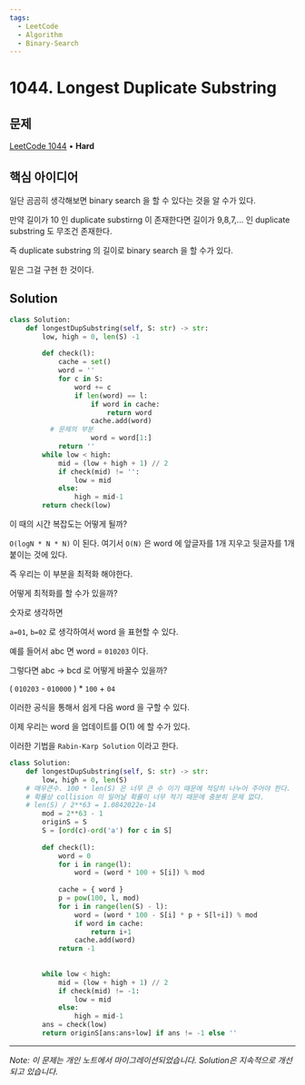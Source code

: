 ```yaml
---
tags:
  - LeetCode
  - Algorithm
  - Binary-Search
---
```


# 1044. Longest Duplicate Substring

## 문제

[LeetCode 1044](https://leetcode.com/problems/longest-duplicate-substring/) • **Hard**

## 핵심 아이디어

일단 곰곰히 생각해보면 binary search 을 할 수 있다는 것을 알 수가 있다.

만약 길이가 10 인 duplicate substirng 이 존재한다면 길이가 9,8,7,... 인 duplicate substring 도 무조건 존재한다.

즉 duplicate substring 의 길이로 binary search 을 할 수가 있다.

밑은 그걸 구현 한 것이다.

## Solution

```python
class Solution:
    def longestDupSubstring(self, S: str) -> str:
        low, high = 0, len(S) -1
        
        def check(l):
            cache = set()
            word = ''
            for c in S:
                word += c
                if len(word) == l:
                    if word in cache:
                        return word
                    cache.add(word)
          # 문제의 부분
                    word = word[1:]
            return ''      
        while low < high:
            mid = (low + high + 1) // 2
            if check(mid) != '':
                low = mid
            else:
                high = mid-1
        return check(low)
```

이 때의 시간 복잡도는 어떻게 될까?

`O(logN * N * N)` 이 된다. 여기서 `O(N)` 은 word 에 앞글자를 1개 지우고 뒷글자를 1개 붙이는 것에 있다.

즉 우리는 이 부분을 최적화 해야한다.

어떻게 최적화를 할 수가 있을까?

숫자로 생각하면

`a=01`, `b=02` 로 생각하여서 word 을 표현할 수 있다.

예를 들어서 abc 면 word = `010203` 이다.

그렇다면 abc → bcd 로 어떻게 바꿀수 있을까?

( `010203` - `010000` ) * `100` + `04`

이러한 공식을 통해서 쉽게 다음 word 을 구할 수 있다.

이제 우리는 word 을 업데이트를 O(1) 에 할 수가 있다.

이러한 기법을 `Rabin-Karp Solution` 이라고 한다.

```python
class Solution:
    def longestDupSubstring(self, S: str) -> str:
        low, high = 0, len(S)
    # 매우큰수. 100 * len(S) 은 너무 큰 수 이기 때문에 적당히 나누어 주어야 한다.
    # 확률상 collision 이 일어날 확률이 너무 적기 때문에 충분히 문제 없다.
    # len(S) / 2**63 = 1.0842022e-14
        mod = 2**63 - 1
        originS = S
        S = [ord(c)-ord('a') for c in S]
        
        def check(l):
            word = 0
            for i in range(l):
                word = (word * 100 + S[i]) % mod
            
            cache = { word }
            p = pow(100, l, mod)
            for i in range(len(S) - l):
                word = (word * 100 - S[i] * p + S[l+i]) % mod
                if word in cache:
                    return i+1
                cache.add(word)
            return -1
            
            
        while low < high:
            mid = (low + high + 1) // 2
            if check(mid) != -1:
                low = mid
            else:
                high = mid-1
        ans = check(low)
        return originS[ans:ans+low] if ans != -1 else ''
```

---

*Note: 이 문제는 개인 노트에서 마이그레이션되었습니다. Solution은 지속적으로 개선되고 있습니다.*
